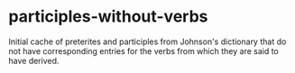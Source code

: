 # participles-without-verbs

Initial cache of preterites and participles from Johnson's dictionary that do not have corresponding entries for the verbs from which they are said to have derived. 